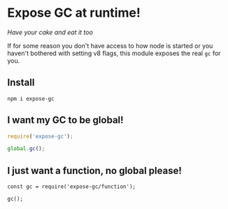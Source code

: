 # Expose GC at runtime!
_Have your cake and eat it too_

If for some reason you don't have access to how node is started or you haven't bothered with setting v8 flags, this module exposes the real `gc` for you.

## Install
`npm i expose-gc`

## I want my GC to be global!
```js
require('expose-gc');

global.gc();
```

## I just want a function, no global please!
```
const gc = require('expose-gc/function');

gc();
```
